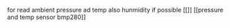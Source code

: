 for read ambient pressure ad temp also hunmidity if possible
[[]]
[[pressure and temp sensor bmp280]]
